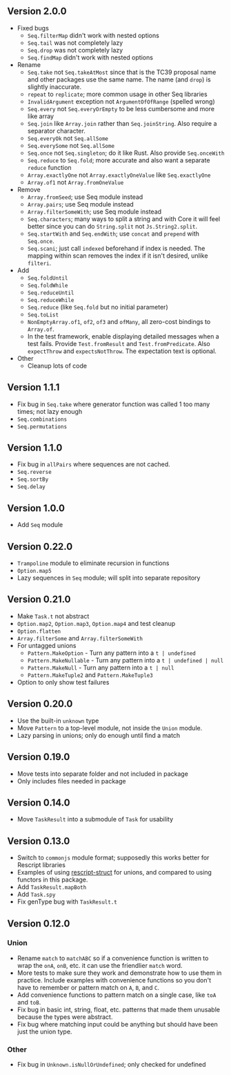 ## Version 2.0.0

- Fixed bugs
  - `Seq.filterMap` didn't work with nested options
  - `Seq.tail` was not completely lazy
  - `Seq.drop` was not completely lazy
  - `Seq.findMap` didn't work with nested options
- Rename
  - `Seq.take` not `Seq.takeAtMost` since that is the TC39 proposal name and other packages use the same name. The name (and `drop`) is slightly inaccurate.
  - `repeat` to `replicate`; more common usage in other Seq libraries
  - `InvalidArgument` exception not `ArgumentOfOfRange` (spelled wrong)
  - `Seq.every` not `Seq.everyOrEmpty` to be less cumbersome and more like array
  - `Seq.join` like `Array.join` rather than `Seq.joinString`. Also require a separator character.
  - `Seq.everyOk` not `Seq.allSome`
  - `Seq.everySome` not `Seq.allSome`
  - `Seq.once` not `Seq.singleton`; do it like Rust. Also provide `Seq.onceWith`
  - `Seq.reduce` to `Seq.fold`; more accurate and also want a separate `reduce` function
  - `Array.exactlyOne` not `Array.exactlyOneValue` like `Seq.exactlyOne`
  - `Array.of1` not `Array.fromOneValue`
- Remove
  - `Array.fromSeed`; use Seq module instead
  - `Array.pairs`; use Seq module instead
  - `Array.filterSomeWith`; use Seq module instead
  - `Seq.characters`; many ways to split a string and with Core it will feel better since you can do `String.split` not `Js.String2.split`.
  - `Seq.startWith` and `Seq.endWith`; use `concat` and `prepend` with `Seq.once`.
  - `Seq.scani`; just call `indexed` beforehand if index is needed. The mapping within scan removes the index if it isn't desired, unlike `filteri`.
- Add
  - `Seq.foldUntil`
  - `Seq.foldWhile`
  - `Seq.reduceUntil`
  - `Seq.reduceWhile`
  - `Seq.reduce` (like `Seq.fold` but no initial parameter)
  - `Seq.toList`
  - `NonEmptyArray.of1`, `of2`, `of3` and `ofMany`, all zero-cost bindings to `Array.of`.
  - In the test framework, enable displaying detailed messages when a test fails. Provide `Test.fromResult` and `Test.fromPredicate`. Also `expectThrow` and `expectsNotThrow`. The expectation text is optional.
- Other
  - Cleanup lots of code

## Version 1.1.1

- Fix bug in `Seq.take` where generator function was called 1 too many times; not lazy enough
- `Seq.combinations`
- `Seq.permutations`

## Version 1.1.0

- Fix bug in `allPairs` where sequences are not cached.
- `Seq.reverse`
- `Seq.sortBy`
- `Seq.delay`

## Version 1.0.0

- Add `Seq` module

## Version 0.22.0

- `Trampoline` module to eliminate recursion in functions
- `Option.map5`
- Lazy sequences in `Seq` module; will split into separate repository

## Version 0.21.0

- Make `Task.t` not abstract
- `Option.map2`, `Option.map3`, `Option.map4` and test cleanup
- `Option.flatten`
- `Array.filterSome` and `Array.filterSomeWith`
- For untagged unions
  - `Pattern.MakeOption` - Turn any pattern into a `t | undefined`
  - `Pattern.MakeNullable` - Turn any pattern into a `t | undefined | null`
  - `Pattern.MakeNull` - Turn any pattern into a `t | null`
  - `Pattern.MakeTuple2` and `Pattern.MakeTuple3`
- Option to only show test failures

## Version 0.20.0

- Use the built-in `unknown` type
- Move `Pattern` to a top-level module, not inside the `Union` module.
- Lazy parsing in unions; only do enough until find a match

## Version 0.19.0

- Move tests into separate folder and not included in package
- Only includes files needed in package

## Version 0.14.0

- Move `TaskResult` into a submodule of `Task` for usability

## Version 0.13.0

- Switch to `commonjs` module format; supposedly this works better for Rescript libraries
- Examples of using [rescript-struct](https://github.com/DZakh/rescript-struct) for unions, and compared to using functors in this package.
- Add `TaskResult.mapBoth`
- Add `Task.spy`
- Fix genType bug with `TaskResult.t`

## Version 0.12.0

### Union

- Rename `match` to `matchABC` so if a convenience function is written to wrap the `onA`, `onB`, etc. it can use the friendlier `match` word.
- More tests to make sure they work and demonstrate how to use them in practice. Include examples with convenience functions so you don't have to remember or pattern match on `A`, `B`, and `C`.
- Add convenience functions to pattern match on a single case, like `toA` and `toB`.
- Fix bug in basic int, string, float, etc. patterns that made them unusable because the types were abstract.
- Fix bug where matching input could be anything but should have been just the union type.

### Other

- Fix bug in `Unknown.isNullOrUndefined`; only checked for undefined

